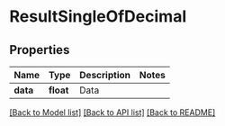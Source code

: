 # ResultSingleOfDecimal

## Properties
Name | Type | Description | Notes
------------ | ------------- | ------------- | -------------
**data** | **float** | Data | 

[[Back to Model list]](../../README.md#documentation-for-models) [[Back to API list]](../../README.md#documentation-for-api-endpoints) [[Back to README]](../../README.md)

